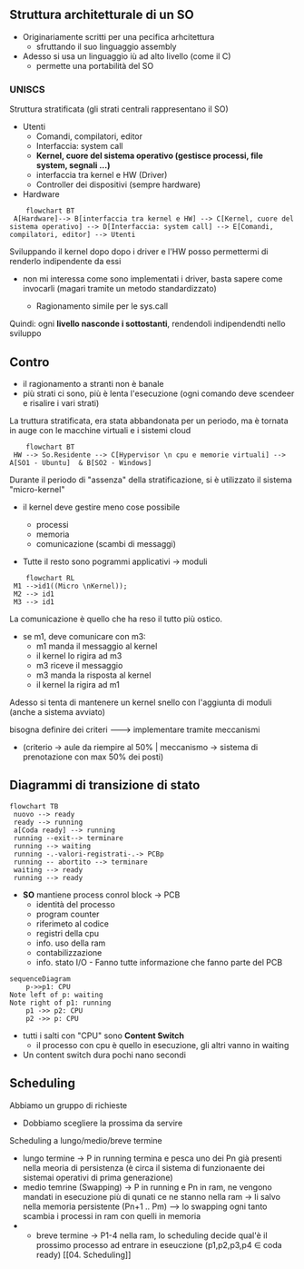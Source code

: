 ## Struttura architetturale di un SO
- Originariamente scritti per una pecifica arhcitettura
	- sfruttando il suo linguaggio assembly 
- Adesso si usa un linguaggio iù ad alto livello (come il C)
	- permette una portabilità del SO

### UNISCS 
Struttura stratificata (gli strati centrali rappresentano il SO)
- Utenti
	-  Comandi, compilatori, editor
	- Interfaccia: system call
	- **Kernel, cuore del sistema operativo (gestisce processi, file system, segnali ...)**
	- interfaccia tra kernel e HW (Driver)
	- Controller dei dispositivi (sempre hardware)
- Hardware
```mermaid 
	flowchart BT
 A[Hardware]--> B[interfaccia tra kernel e HW] --> C[Kernel, cuore del sistema operativo] --> D[Interfaccia: system call] --> E[Comandi, compilatori, editor] --> Utenti
```
Sviluppando il kernel dopo dopo i driver e l'HW posso permettermi di renderlo indipendente da essi
- non mi interessa come sono implementati i driver, basta sapere come invocarli (magari tramite un metodo standardizzato)

	- Ragionamento simile per le sys.call


Quindi: ogni **livello nasconde i sottostanti**, rendendoli indipendendti nello sviluppo

## Contro
- il ragionamento a stranti non è banale
- più strati ci sono, più è lenta l'esecuzione (ogni comando deve scendeer e risalire i vari strati)

La truttura stratificata, era stata abbandonata per un periodo, ma è tornata in auge con le macchine virtuali e i sistemi cloud

```mermaid 
	flowchart BT
 HW --> So.Residente --> C[Hypervisor \n cpu e memorie virtuali] --> A[SO1 - Ubuntu]  & B[SO2 - Windows]
```

Durante il periodo di "assenza" della stratificazione, si è utilizzato il sistema "micro-kernel"
- il kernel deve gestire meno cose possibile
	- processi
	- memoria
	- comunicazione (scambi di messaggi)

- Tutte il resto sono pogrammi applicativi  -> moduli 
```mermaid 
	flowchart RL
 M1 -->id1((Micro \nKernel));
 M2 --> id1
 M3 --> id1
```

La comunicazione è quello che ha reso il tutto più ostico.
- se m1, deve comunicare con m3:
	- m1 manda il messaggio al kernel
	- il kernel lo rigira ad m3
	- m3 riceve il messaggio
	- m3 manda la risposta al kernel
	- il kernel la rigira ad m1 

Adesso si tenta di mantenere un kernel snello con l'aggiunta di moduli (anche a sistema avviato)

bisogna definire dei criteri ---> implementare tramite meccanismi 
   - (criterio -> aule da riempire al 50% | meccanismo -> sistema di prenotazione con max 50% dei posti)
   
   ## Diagrammi di transizione di stato
   ```mermaid 
flowchart TB
	nuovo --> ready 
	ready --> running
	a[Coda ready] --> running
	running --exit--> terminare
	running --> waiting
	running -.-valori-registrati-.-> PCBp
	running -- abortito --> terminare
 	waiting --> ready
	running --> ready

```
   
   - **SO** mantiene process conrol block -> PCB
   		- identità del processo
   		- program counter
   		- riferimeto al codice
   		- registri della cpu
   		- info. uso della ram
   		- contabilizzazione 
   		- info. stato I/O
   	- Fanno tutte informazione che fanno parte del PCB


```mermaid
sequenceDiagram
    p->>p1: CPU
Note left of p: waiting
Note right of p1: running
    p1 ->> p2: CPU
	p2 ->> p: CPU
```
- tutti i salti con "CPU" sono **Content Switch**
	- il processo con cpu è quello in esecuzione, gli altri vanno in waiting
- Un content switch dura pochi nano secondi 

## Scheduling
Abbiamo un gruppo di richieste
- Dobbiamo scegliere la prossima da servire

Scheduling a lungo/medio/breve termine
 - lungo termine -> P in running termina e pesca uno dei Pn già presenti nella meoria di persistenza (è circa il sistema di funzionaente dei sistemai operativi di prima generazione)
 - medio temrine (Swapping) -> P in running e Pn in ram, ne vengono mandati in esecuzione più di qunati ce ne stanno nella ram -> li salvo nella memoria persistente (Pn+1 .. Pm) --> lo swapping ogni  tanto scambia i processi in ram con quelli in memoria
-  - breve termine -> P1-4 nella ram, lo scheduling decide qual'è il prossimo processo ad entrare in eseuczione (p1,p2,p3,p4 $\in$ coda ready)
[[04. Scheduling]]